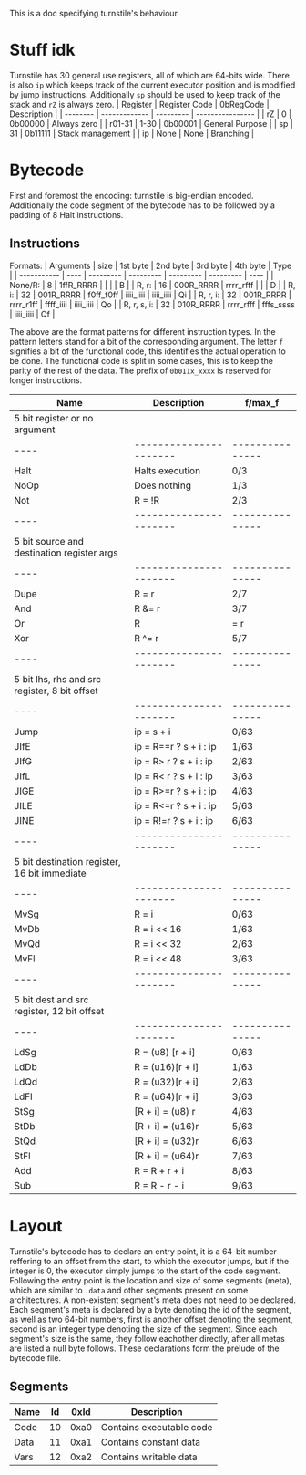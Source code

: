 This is a doc specifying turnstile's behaviour.
# Stuff idk
Turnstile has 30 general use registers, all of which are 64-bits wide.
There is also `ip` which keeps track of the current executor position and is
modified by jump instructions.
Additionally `sp` should be used to keep track of the stack
and `rZ` is always zero.
| Register | Register Code | 0bRegCode | Description      |
| -------- | ------------- | --------- | ---------------- |
| rZ       |             0 |   0b00000 | Always zero      |
| r01-31   |          1-30 |   0b00001 | General Purpose  |
| sp       |            31 |   0b11111 | Stack management |
| ip       |          None |      None | Branching        |
# Bytecode
First and foremost the encoding: turnstile is big-endian encoded.
Additionally the code segment of the bytecode has to be followed
by a padding of 8 Halt instructions.
## Instructions
Formats:
| Arguments   | size | 1st byte  | 2nd byte  | 3rd byte  | 4th byte  | Type |
| ----------- | ---- | --------- | --------- | --------- | --------- | ---- |
| None/R:     |    8 | 1ffR_RRRR |           |           |           | B    |
| R, r:       |   16 | 000R_RRRR | rrrr_rfff |           |           | D    |
| R, i:       |   32 | 001R_RRRR | f0ff_f0ff | iiii_iiii | iiii_iiii | Qi   |
| R, r, i:    |   32 | 001R_RRRR | rrrr_r1ff | ffff_iiii | iiii_iiii | Qo   |
| R, r, s, i: |   32 | 010R_RRRR | rrrr_rfff | fffs_ssss | iiii_iiii | Qf   |

The above are the format patterns for different instruction types.
In the pattern letters stand for a bit of the corresponding argument.
The letter `f` signifies a bit of the functional code, this identifies
the actual operation to be done. The functional code is split in some 
cases, this is to keep the parity of the rest of the data.
The prefix of `0b011x_xxxx` is reserved for longer instructions.

| Name | Description            | f/max_f         |
| ---- | ---------------------- | --------------- |
| 5 bit register or no argument                   |
| ---- | ---------------------- | --------------- |
| Halt | Halts execution        | 0/3             |
| NoOp | Does nothing           | 1/3             |
| Not  | R = !R                 | 2/3             |
| ---- | ---------------------- | --------------- |
| 5 bit source and destination register args      |
| ---- | ---------------------- | --------------- |
| Dupe | R = r                  | 2/7             |
| And  | R &= r                 | 3/7             |
| Or   | R |= r                 | 4/7             |
| Xor  | R ^= r                 | 5/7             |
| ---- | ---------------------- | --------------- |
| 5 bit lhs, rhs and src register, 8 bit offset   |
| ---- | ---------------------- | --------------- |
| Jump | ip = s + i             | 0/63            |
| JIfE | ip = R==r ? s + i : ip | 1/63            |
| JIfG | ip = R> r ? s + i : ip | 2/63            |
| JIfL | ip = R< r ? s + i : ip | 3/63            |
| JIGE | ip = R>=r ? s + i : ip | 4/63            |
| JILE | ip = R<=r ? s + i : ip | 5/63            |
| JINE | ip = R!=r ? s + i : ip | 6/63            |
| ---- | ---------------------- | --------------- |
| 5 bit destination register, 16 bit immediate    |
| ---- | ---------------------- | --------------- |
| MvSg | R = i                  | 0/63            |
| MvDb | R = i << 16            | 1/63            |
| MvQd | R = i << 32            | 2/63            |
| MvFl | R = i << 48            | 3/63            |
| ---- | ---------------------- | --------------- |
| 5 bit dest and src register, 12 bit offset      |
| ---- | ---------------------- | --------------- |
| LdSg | R = (u8) [r + i]       | 0/63            |
| LdDb | R = (u16)[r + i]       | 1/63            |
| LdQd | R = (u32)[r + i]       | 2/63            |
| LdFl | R = (u64)[r + i]       | 3/63            |
| StSg | [R + i] = (u8) r       | 4/63            |
| StDb | [R + i] = (u16)r       | 5/63            |
| StQd | [R + i] = (u32)r       | 6/63            |
| StFl | [R + i] = (u64)r       | 7/63            |
| Add  | R = R + r + i          | 8/63            |
| Sub  | R = R - r - i          | 9/63            |


# Layout
Turnstile's bytecode has to declare an entry point, 
it is a 64-bit number reffering to an offset from the start,
to which the executor jumps, but if the integer is 0,
the executor simply jumps to the start of the code segment.
Following the entry point is the location and size of some segments (meta),
which are similar to `.data` and other segments present on some architectures.
A non-existent segment's meta does not need to be declared.
Each segment's meta is declared by a byte denoting the id of the segment,
as well as two 64-bit numbers, 
first is another offset denoting the segment, 
second is an integer type denoting the size of the segment.
Since each segment's size is the same, they follow eachother directly, 
after all metas are listed a null byte follows. 
These declarations form the prelude of the bytecode file.
## Segments
| Name | Id | 0xId | Description              |
| ---- | -- | ---- | ------------------------ |
| Code | 10 | 0xa0 | Contains executable code |
| Data | 11 | 0xa1 | Contains constant data   |
| Vars | 12 | 0xa2 | Contains writable data   |